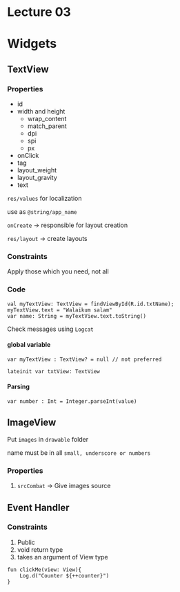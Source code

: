 # Lecture 03

# Widgets

## TextView

### Properties

- id
- width and height
  - wrap_content
  - match_parent
  - dpi
  - spi
  - px
- onClick
- tag
- layout_weight
- layout_gravity
- text

`res/values` for localization

use as `@string/app_name`

`onCreate` -> responsible for layout creation

`res/layout` -> create layouts

### Constraints

Apply those which you need, not all

### Code

```
val myTextView: TextView = findViewById(R.id.txtName);
myTextView.text = "Walaikum salam"
var name: String = myTextView.text.toString()
```

Check messages using `Logcat`

#### global variable

```
var myTextView : TextView? = null // not preferred

lateinit var txtView: TextView
```

#### Parsing

`var number : Int = Integer.parseInt(value)`

## ImageView

Put `images` in `drawable` folder

name must be in all `small, underscore or numbers`

### Properties

1. `srcCombat` -> Give images source

## Event Handler

### Constraints

1. Public
2. void return type
3. takes an argument of View type

```
fun clickMe(view: View){
    Log.d("Counter ${++counter}")
}
```
